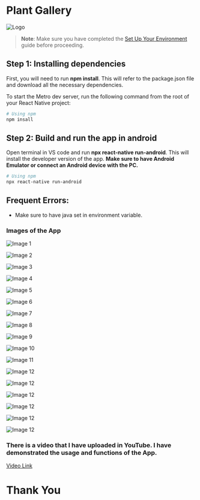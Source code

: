 # Plant Gallery

![Logo](assets/logo.png)

> **Note**: Make sure you have completed the [Set Up Your Environment](https://reactnative.dev/docs/set-up-your-environment) guide before proceeding.

## Step 1: Installing dependencies

First, you will need to run **npm install**. This will refer to the package.json file and download all the necessary dependencies.

To start the Metro dev server, run the following command from the root of your React Native project:

```sh
# Using npm
npm insall
```

## Step 2: Build and run the app in android

Open terminal in VS code and run **npx react-native run-android**. This will install the developer version of the app. **Make sure to have Android Emulator or connect an Android device with the PC.**

```sh
# Using npm
npx react-native run-android
```

## Frequent Errors:
- Make sure to have java set in environment variable.


### Images of the App

![Image 1](assets/images/Screenshot_20250209_225734_Gallery.png)


![Image 2](assets/images/Screenshot_20250209_225744_Gallery.png)


![Image 3](assets/images/Screenshot_20250209_225748_Gallery.png)


![Image 4](assets/images/Screenshot_20250209_225758_Gallery.png)


![Image 5](assets/images/Screenshot_20250209_225804_Gallery.png)


![Image 6](assets/images/Screenshot_20250209_225808_Gallery.png)


![Image 7](assets/images/Screenshot_20250209_225810_Gallery.png)


![Image 8](assets/images/Screenshot_20250209_225817_Gallery.png)


![Image 9](assets/images/Screenshot_20250209_225820_Gallery.png)


![Image 10](assets/images/Screenshot_20250209_225853_Gallery.png)


![Image 11](assets/images/Screenshot_20250209_225905_Gallery.png)


![Image 12](assets/images/Screenshot_20250209_225913_Gallery.png)


![Image 12](assets/images/Screenshot_20250209_225918_Gallery.png)


![Image 12](assets/images/Screenshot_20250209_225929_Gallery.png)


![Image 12](assets/images/Screenshot_20250209_225939_Gallery.png)


![Image 12](assets/images/Screenshot_20250209_225953_Gallery.png)


![Image 12](assets/images/Screenshot_20250209_230002_Gallery.png)


### There is a video that I have uploaded in YouTube. I have demonstrated the usage and functions of the App.
[Video Link](https://youtu.be/BYbbRnopRSg?si=5dRCxfxlaR0PxtFW)

# Thank You
